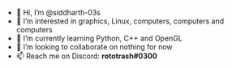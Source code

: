 - 👋 Hi, I’m @siddharth-03s
- 👀 I’m interested in graphics, Linux, computers, computers and computers
- 🌱 I’m currently learning Python, C++ and OpenGL
- 💞️ I’m looking to collaborate on nothing for now
- 📫 Reach me on Discord: **rototrash#0300**
